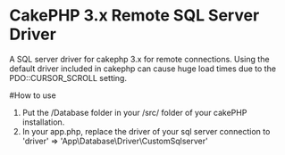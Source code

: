 # CakePHP 3.x Remote SQL Server Driver
A SQL server driver for cakephp 3.x for remote connections. Using the default driver included in cakephp can cause huge load times due to the PDO::CURSOR_SCROLL setting.

#How to use

1. Put the /Database folder in your /src/ folder of your cakePHP installation. 
2. In your app.php, replace the driver of your sql server connection to 'driver' => 'App\Database\Driver\CustomSqlserver'
